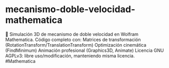 # mecanismo-doble-velocidad-mathematica
🔧 Simulación 3D de mecanismo de doble velocidad en Wolfram Mathematica. Código completo con:  Matrices de transformación (RotationTransform/TranslationTransform)  Optimización cinemática (FindMinimum)  Animación profesional (Graphics3D, Animate) Licencia GNU AGPLv3: libre uso/modificación, manteniendo misma licencia. #Mathematica
